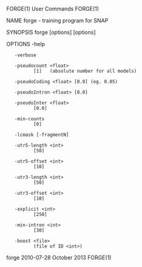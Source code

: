 FORGE(1)                                                                                        User Commands                                                                                        FORGE(1)

NAME
       forge - training program for SNAP

SYNOPSIS
       forge [options] <ann> <dna> [options]

OPTIONS
       -help

       -verbose

       -pseudocount <float>
              [1]   (absolute number for all models)

       -pseudoCoding <float> [0.0] (eg. 0.05)

       -pseudoIntron <float> [0.0]

       -pseudoInter <float>
              [0.0]

       -min-counts
              [0]

       -lcmask [-fragmentN]

       -utr5-length <int>
              [50]

       -utr5-offset <int>
              [10]

       -utr3-length <int>
              [50]

       -utr3-offset <int>
              [10]

       -explicit <int>
              [250]

       -min-intron <int>
              [30]

       -boost <file>
              (file of ID <int>)

forge 2010-07-28                                                                                 October 2013                                                                                        FORGE(1)
